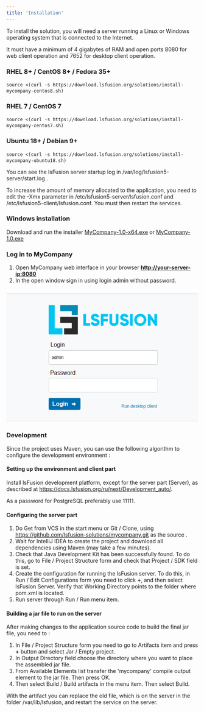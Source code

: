 ```yaml
---
title: 'Installation'
---
```


To install the solution, you will need a server running a Linux or Windows operating system that is connected to the Internet.

It must have a minimum of 4 gigabytes of RAM and open ports 8080 for web client operation and 7652 for desktop client operation.

### RHEL 8+ / CentOS 8+ / Fedora 35+
```
source <(curl -s https://download.lsfusion.org/solutions/install-mycompany-centos8.sh)
```

### RHEL 7 / CentOS 7
```
source <(curl -s https://download.lsfusion.org/solutions/install-mycompany-centos7.sh)
```

### Ubuntu 18+ / Debian 9+
```
source <(curl -s https://download.lsfusion.org/solutions/install-mycompany-ubuntu18.sh)
```

You can see the lsFusion server startup log in /var/log/lsfusion5-server/start.log .

To increase the amount of memory allocated to the application, you need to edit the -Xmx parameter in /etc/lsfusion5-server/lsfusion.conf and /etc/lsfusion5-client/lsfusion.conf. You must then restart the services.

### Windows installation

Download and run the installer [MyCompany-1.0-x64.exe](https://download.lsfusion.org/solutions/MyCompany-1.0-x64.exe) or [MyCompany-1.0.exe](https://download.lsfusion.org/solutions/MyCompany-1.0.exe)

### Log in to MyCompany

1.  Open MyCompany web interface in your browser **<u><http://your-server-ip:8080></u>**
2.  In the open window sign in using login admin without password.

![](images/Installation_1.png)

### Development

Since the project uses Maven, you can use the following algorithm to configure the development environment :

#### Setting up the environment and client part

Install lsFusion development platform, except for the server part (Server), as described at https://docs.lsfusion.org/ru/next/Development_auto/.

As a password for PostgreSQL preferably use 11111.

#### Configuring the server part

1. Do Get from VCS in the start menu or Git / Clone, using https://github.com/lsfusion-solutions/mycompany.git as the source .
2. Wait for IntelliJ IDEA to create the project and download all dependencies using Maven (may take a few minutes).
3. Check that Java Development Kit has been successfully found. To do this, go to File / Project Structure form and check that Project / SDK field is set.
4. Create the configuration for running the lsFusion server. To do this, in Run / Edit Configurations form you need to click **+**, and then select lsFusion Server. Verify that Working Directory points to the folder where pom.xml is located.
5. Run server through Run / Run <configuration name> menu item.

#### Building a jar file to run on the server

After making changes to the application source code to build the final jar file, you need to :

1. In File / Project Structure form you need to go to Artifacts item and press **+** button and select Jar / Empty project.
2. In Output Directory field choose the directory where you want to place the assembled jar file.
3. From Available Elements list transfer the 'mycompany' compile output element to the jar file. Then press OK.
4. Then select Build / Build artifacts in the menu item. Then select Build.

With the artifact you can replace the old file, which is on the server in the folder /var/lib/lsfusion, and restart the service on the server.